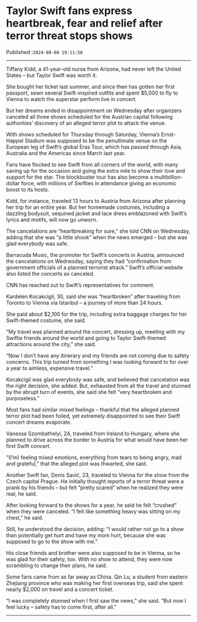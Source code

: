 # Taylor Swift fans express heartbreak, fear and relief after terror threat stops shows

Published :`2024-08-08 19:11:58`

---

Tiffany Kidd, a 41-year-old nurse from Arizona, had never left the United States – but Taylor Swift was worth it.

She bought her ticket last summer, and since then has gotten her first passport, sewn several Swift-inspired outfits and spent $5,000 to fly to Vienna to watch the superstar perform live in concert.

But her dreams ended in disappointment on Wednesday after organizers canceled all three shows scheduled for the Austrian capital following authorities’ discovery of an alleged terror plot to attack the venue.

With shows scheduled for Thursday through Saturday, Vienna’s Ernst-Happel Stadium was supposed to be the penultimate venue on the European leg of Swift’s global Eras Tour, which has passed through Asia, Australia and the Americas since March last year.

Fans have flocked to see Swift from all corners of the world, with many saving up for the occasion and going the extra mile to show their love and support for the star. The blockbuster tour has also become a multibillion-dollar force, with millions of Swifties in attendance giving an economic boost to its hosts.

Kidd, for instance, traveled 13 hours to Austria from  Arizona after planning her trip for an entire year. But her homemade costumes, including a dazzling bodysuit, sequined jacket and lace dress emblazoned with Swift’s lyrics and motifs, will now go unworn.

The cancelations are “heartbreaking for sure,” she told CNN on Wednesday, adding that she was “a little shook” when the news emerged – but she was glad everybody was safe.

Barracuda Music, the promoter for Swift’s concerts in Austria, announced the cancelations on Wednesday, saying they had “confirmation from government officials of a planned terrorist attack.” Swift’s official website also listed the concerts as canceled.

CNN has reached out to Swift’s representatives for comment.

Kardelen Kocakcigil, 30, said she was “heartbroken” after traveling from Toronto to Vienna via Istanbul – a journey of more than 24 hours.

She paid about $2,100 for the trip, including extra baggage charges for her Swift-themed costume, she said.

“My travel was planned around the concert, dressing up, meeting with my Swiftie friends around the world and going to Taylor Swift-themed attractions around the city,” she said.

“Now I don’t have any itinerary and my friends are not coming due to safety concerns. This trip turned from something I was looking forward to for over a year to aimless, expensive travel.”

Kocakcigil was glad everybody was safe, and believed that cancelation was the right decision, she added. But, exhausted from all the travel and stunned by the abrupt turn of events, she said she felt “very heartbroken and purposeless.”

Most fans had similar mixed feelings – thankful that the alleged planned terror plot had been foiled, yet extremely disappointed to see their Swift concert dreams evaporate.

Vanessa Szombathelyi, 24, traveled from Ireland to Hungary, where she planned to drive across the border to Austria for what would have been her first Swift concert.

“(I’m) feeling mixed emotions, everything from tears to being angry, mad and grateful,” that the alleged plot was thwarted, she said.

Another Swift fan, Denis Savić, 23, traveled to Vienna for the show from the Czech capital Prague. He initially thought reports of a terror threat were a prank by his friends – but felt “pretty scared” when he realized they were real, he said.

After looking forward to the shows for a year, he said he felt “crushed” when they were canceled. “I felt like something heavy was sitting on my chest,” he said.

Still, he understood the decision, adding: “I would rather not go to a show than potentially get hurt and have my mom hurt, because she was supposed to go to the show with me.”

His close friends and brother were also supposed to be in Vienna, so he was glad for their safety, too. With no show to attend, they were now scrambling to change their plans, he said.

Some fans came from as far away as China. Qin Lu, a student from eastern Zhejiang province who was making her first overseas trip, said she spent nearly $2,000 on travel and a concert ticket.

“I was completely stunned when I first saw the news,” she said. “But now I feel lucky – safety has to come first, after all.”

---

